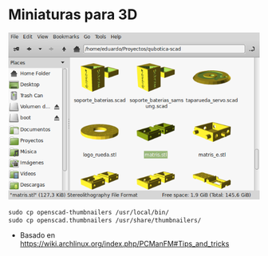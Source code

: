 Miniaturas para 3D
==================

![captura](captura.png)

~~~
sudo cp openscad-thumbnailers /usr/local/bin/
sudo cp openscad.thumbnailers /usr/share/thumbnailers/
~~~

* Basado en https://wiki.archlinux.org/index.php/PCManFM#Tips_and_tricks
